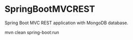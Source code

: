# SpringBootMVCREST
Spring Boot MVC REST application with MongoDB database. 

mvn clean spring-boot:run

